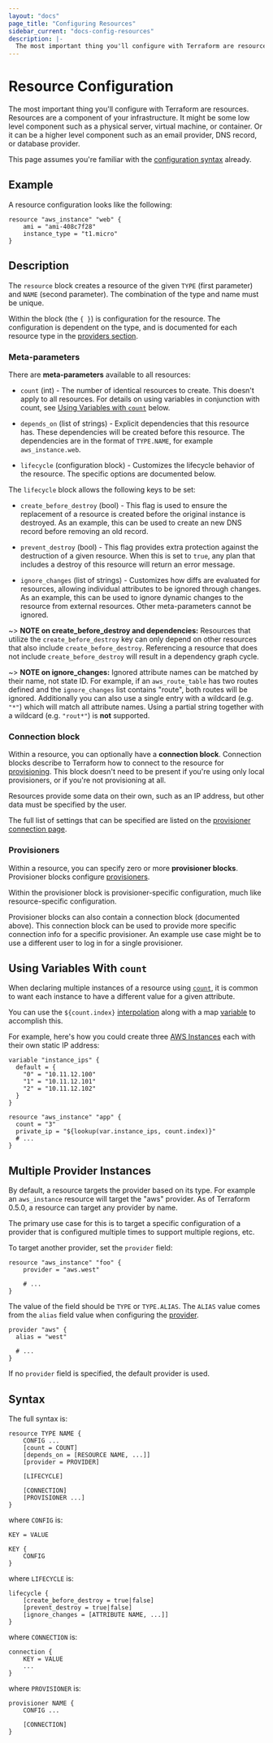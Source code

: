 ```yaml
---
layout: "docs"
page_title: "Configuring Resources"
sidebar_current: "docs-config-resources"
description: |-
  The most important thing you'll configure with Terraform are resources. Resources are a component of your infrastructure. It might be some low level component such as a physical server, virtual machine, or container. Or it can be a higher level component such as an email provider, DNS record, or database provider.
---
```


# Resource Configuration

The most important thing you'll configure with Terraform are
resources. Resources are a component of your infrastructure.
It might be some low level component such as a physical server,
virtual machine, or container. Or it can be a higher level
component such as an email provider, DNS record, or database
provider.

This page assumes you're familiar with the
[configuration syntax](/docs/configuration/syntax.html)
already.

## Example

A resource configuration looks like the following:

```
resource "aws_instance" "web" {
    ami = "ami-408c7f28"
    instance_type = "t1.micro"
}
```

## Description

The `resource` block creates a resource of the given `TYPE` (first
parameter) and `NAME` (second parameter). The combination of the type
and name must be unique.

Within the block (the `{ }`) is configuration for the resource. The
configuration is dependent on the type, and is documented for each
resource type in the
[providers section](/docs/providers/index.html).

### Meta-parameters

There are **meta-parameters** available to all resources:

  * `count` (int) - The number of identical resources to create.
      This doesn't apply to all resources. For details on using variables in
      conjunction with count, see [Using Variables with
     `count`](#using-variables-with-count) below.

  * `depends_on` (list of strings) - Explicit dependencies that this
      resource has. These dependencies will be created before this
      resource. The dependencies are in the format of `TYPE.NAME`,
      for example `aws_instance.web`.

  * `lifecycle` (configuration block) - Customizes the lifecycle
      behavior of the resource. The specific options are documented
      below.

The `lifecycle` block allows the following keys to be set:

  * `create_before_destroy` (bool) - This flag is used to ensure
      the replacement of a resource is created before the original
      instance is destroyed. As an example, this can be used to
      create an new DNS record before removing an old record.

  * `prevent_destroy` (bool) - This flag provides extra protection against the
      destruction of a given resource. When this is set to `true`, any plan
      that includes a destroy of this resource will return an error message.

<a id="ignore-changes"></a>

  * `ignore_changes` (list of strings) - Customizes how diffs are evaluated for
      resources, allowing individual attributes to be ignored through changes.
      As an example, this can be used to ignore dynamic changes to the
      resource from external resources. Other meta-parameters cannot be ignored.

~> **NOTE on create\_before\_destroy and dependencies:** Resources that utilize
the `create_before_destroy` key can only depend on other resources that also
include `create_before_destroy`. Referencing a resource that does not include
`create_before_destroy` will result in a dependency graph cycle.

~> **NOTE on ignore\_changes:** Ignored attribute names can be matched by their
name, not state ID. For example, if an `aws_route_table` has two routes defined
and the `ignore_changes` list contains "route", both routes will be ignored.
Additionally you can also use a single entry with a wildcard (e.g. `"*"`)
which will match all attribute names. Using a partial string together with a
wildcard (e.g. `"rout*"`) is **not** supported.


### Connection block

Within a resource, you can optionally have a **connection block**.
Connection blocks describe to Terraform how to connect to the
resource for
[provisioning](/docs/provisioners/index.html). This block doesn't
need to be present if you're using only local provisioners, or
if you're not provisioning at all.

Resources provide some data on their own, such as an IP address,
but other data must be specified by the user.

The full list of settings that can be specified are listed on
the [provisioner connection page](/docs/provisioners/connection.html).

### Provisioners

Within a resource, you can specify zero or more **provisioner
blocks**. Provisioner blocks configure
[provisioners](/docs/provisioners/index.html).

Within the provisioner block is provisioner-specific configuration,
much like resource-specific configuration.

Provisioner blocks can also contain a connection block
(documented above). This connection block can be used to
provide more specific connection info for a specific provisioner.
An example use case might be to use a different user to log in
for a single provisioner.

<a id="using-variables-with-count"></a>

## Using Variables With `count`

When declaring multiple instances of a resource using [`count`](#count), it is
common to want each instance to have a different value for a given attribute.

You can use the `${count.index}`
[interpolation](/docs/configuration/interpolation.html) along with a map
[variable](/docs/configuration/variables.html) to accomplish this.

For example, here's how you could create three [AWS
Instances](/docs/providers/aws/r/instance.html) each with their own
static IP address:

```
variable "instance_ips" {
  default = {
    "0" = "10.11.12.100"
    "1" = "10.11.12.101"
    "2" = "10.11.12.102"
  }
}

resource "aws_instance" "app" {
  count = "3"
  private_ip = "${lookup(var.instance_ips, count.index)}"
  # ...
}
```

## Multiple Provider Instances

By default, a resource targets the provider based on its type. For example
an `aws_instance` resource will target the "aws" provider. As of Terraform
0.5.0, a resource can target any provider by name.

The primary use case for this is to target a specific configuration of
a provider that is configured multiple times to support multiple regions, etc.

To target another provider, set the `provider` field:

```
resource "aws_instance" "foo" {
	provider = "aws.west"

	# ...
}
```

The value of the field should be `TYPE` or `TYPE.ALIAS`. The `ALIAS` value
comes from the `alias` field value when configuring the
[provider](/docs/configuration/providers.html).

```
provider "aws" {
  alias = "west"

  # ...
}
```

If no `provider` field is specified, the default provider is used.

## Syntax

The full syntax is:

```
resource TYPE NAME {
	CONFIG ...
	[count = COUNT]
	[depends_on = [RESOURCE NAME, ...]]
	[provider = PROVIDER]

    [LIFECYCLE]

	[CONNECTION]
	[PROVISIONER ...]
}
```

where `CONFIG` is:

```
KEY = VALUE

KEY {
	CONFIG
}
```

where `LIFECYCLE` is:

```
lifecycle {
    [create_before_destroy = true|false]
    [prevent_destroy = true|false]
    [ignore_changes = [ATTRIBUTE NAME, ...]]
}
```

where `CONNECTION` is:

```
connection {
	KEY = VALUE
	...
}
```

where `PROVISIONER` is:

```
provisioner NAME {
	CONFIG ...

	[CONNECTION]
}
```
